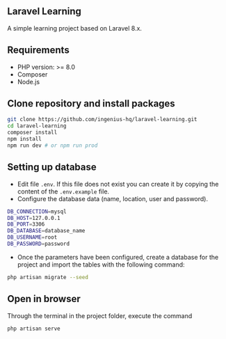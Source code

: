 ## Laravel Learning

A simple learning project based on Laravel 8.x.

## Requirements

* PHP version: >= 8.0
* Composer
* Node.js

## Clone repository and install packages

```bash
git clone https://github.com/ingenius-hq/laravel-learning.git
cd laravel-learning
composer install
npm install
npm run dev # or npm run prod
```

## Setting up database
- Edit file `.env`. If this file does not exist you can create it by copying the content of the `.env.example` file.
- Configure the database data (name, location, user and password).

```bash
DB_CONNECTION=mysql
DB_HOST=127.0.0.1
DB_PORT=3306
DB_DATABASE=database_name
DB_USERNAME=root
DB_PASSWORD=password
```

- Once the parameters have been configured, create a database for the project and import the tables with the following command:

```bash
php artisan migrate --seed
```

## Open in browser
Through the terminal in the project folder, execute the command
```bash
php artisan serve
```
